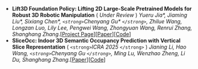 - **Lift3D Foundation Policy: Lifting 2D Large-Scale Pretrained Models for Robust 3D Robotic Manipulation** ( *Under Review* )
  *Yueru Jia\*, Jiaming Liu\*, Sixiang Chen\*, `<strong>`Chenyang Gu\* `</strong>`, Zhilue Wang, Longzan Luo, Lily Lee, Pengwei Wang, Zhongyuan Wang, Renrui Zhang, Shanghang Zhang*.[[Project Page](https://lift3d-web.github.io/)][[Paper](https://arxiv.org/abs/2411.18623)][[Code](https://github.com/PKU-HMI-Lab/LIFT3D)]
- **SliceOcc: Indoor 3D Semantic Occupancy Prediction with Vertical Slice Representation** ( `<strong>`*ICRA 2025* `</strong>` )
  *Jianing Li, Hao Wang,  `<strong>`Chenyang Gu `</strong>`, Ming Lu, Wenzhao Zheng, Li Du, Shanghang Zhang*.[[Paper](https://arxiv.org/pdf/2501.16684)][[Code](https://github.com/NorthSummer/SliceOcc)]
